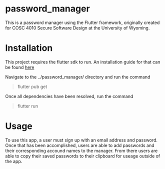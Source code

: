 # password_manager
This is a password manager using the Flutter framework, originally created for COSC 4010 Secure Software Design at the University of Wyoming.
# Installation 
This project requires the flutter sdk to run. An installation guide for that can be found [here](https://docs.flutter.dev/get-started/install)

Navigate to the ../password_manager/ directory and run the command
>flutter pub get

Once all dependencies have been resolved, run the command 
>flutter run

# Usage

To use this app, a user must sign up with an email address and password. Once that has been accomplished, users are able to add passwords and their corresponding accound names to the manager. From there users are able to copy their saved passwords to their clipboard for useage outside of the app. 
